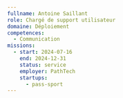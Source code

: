 ```yaml
---
fullname: Antoine Saillant
role: Chargé de support utilisateur
domaine: Déploiement
competences:
  - Communication
missions:
  - start: 2024-07-16
    end: 2024-12-31
    status: service
    employer: PathTech
    startups:
      - pass-sport
---
```

